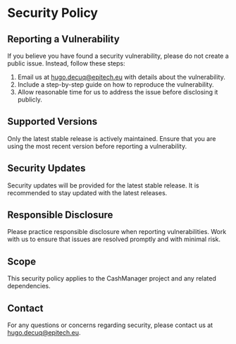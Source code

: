 # Security Policy

## Reporting a Vulnerability

If you believe you have found a security vulnerability, please do not create a public issue. Instead, follow these steps:

1. Email us at hugo.decuq@epitech.eu with details about the vulnerability.
2. Include a step-by-step guide on how to reproduce the vulnerability.
3. Allow reasonable time for us to address the issue before disclosing it publicly.

## Supported Versions

Only the latest stable release is actively maintained. Ensure that you are using the most recent version before reporting a vulnerability.

## Security Updates

Security updates will be provided for the latest stable release. It is recommended to stay updated with the latest releases.

## Responsible Disclosure

Please practice responsible disclosure when reporting vulnerabilities. Work with us to ensure that issues are resolved promptly and with minimal risk.

## Scope

This security policy applies to the CashManager project and any related dependencies.

## Contact

For any questions or concerns regarding security, please contact us at hugo.decuq@epitech.eu.

